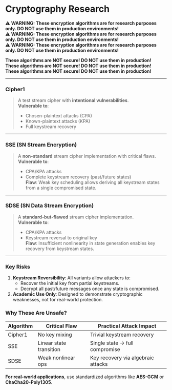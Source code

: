 # Cryptography Research

⚠ **WARNING: These encryption algorithms are for research purposes only. DO NOT use them in production environments!**  
⚠ **WARNING: These encryption algorithms are for research purposes only. DO NOT use them in production environments!**  
⚠ **WARNING: These encryption algorithms are for research purposes only. DO NOT use them in production environments!**  

**These algorithms are NOT secure! DO NOT use them in production!**  
**These algorithms are NOT secure! DO NOT use them in production!**  
**These algorithms are NOT secure! DO NOT use them in production!**  

---

### Cipher1  
> A test stream cipher with **intentional vulnerabilities**.  
> **Vulnerable to**:  
> - Chosen-plaintext attacks (CPA)  
> - Known-plaintext attacks (KPA)  
> - Full keystream recovery  

---

### SSE (SN Stream Encryption)  
> A **non-standard** stream cipher implementation with critical flaws.  
> **Vulnerable to**:  
> - CPA/KPA attacks  
> - Complete keystream recovery (past/future states)  
> **Flaw**: Weak key scheduling allows deriving all keystream states from a single compromised state.  

---

### SDSE (SN Data Stream Encryption)  
> A **standard-but-flawed** stream cipher implementation.  
> **Vulnerable to**:  
> - CPA/KPA attacks  
> - Keystream reversal to original key  
> **Flaw**: Insufficient nonlinearity in state generation enables key recovery from keystream states.  

---

### Key Risks  
1. **Keystream Reversibility**: All variants allow attackers to:  
   - Recover the initial key from partial keystreams.  
   - Decrypt all past/future messages once any state is compromised.  
2. **Academic Use Only**: Designed to demonstrate cryptographic weaknesses, not for real-world protection.  

### Why These Are Unsafe?  
| Algorithm | Critical Flaw | Practical Attack Impact |  
|-----------|--------------|-------------------------|  
| Cipher1   | No key mixing | Trivial keystream recovery |  
| SSE       | Linear state transition | Single state → full compromise |  
| SDSE      | Weak nonlinear ops | Key recovery via algebraic attacks |  

**For real-world applications**, use standardized algorithms like **AES-GCM** or **ChaCha20-Poly1305**.
